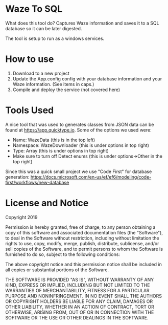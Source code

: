 # Waze To SQL

What does this tool do? Captures Waze information and saves it to a SQL database so it can be later digested.

The tool is setup to run as a windows services.


# How to use
1) Download to a new project
2) Update the App.config config with your database information and your Waze information. (See items in caps.)
3) Compile and deploy the service (not covered here)

# Tools Used
A nice tool that was used to generates classes from JSON data can be found at https://app.quicktype.io. Some of the options we used were:
 - Name: WazeData  (this is in the top left)
 - Namespace: WazeDownloader  (this is under options in top right)
 - Type: Array  (this is under options in top right)
 - Make sure to turn off Detect enums  (this is under options->Other in the top right)

Since this was a quick small project we use "Code First" for database generation:
https://docs.microsoft.com/en-us/ef/ef6/modeling/code-first/workflows/new-database


# License and Notice
Copyright 2019 

Permission is hereby granted, free of charge, to any person obtaining a copy of this software and associated documentation files (the "Software"), to deal in the Software without restriction, including without limitation the rights to use, copy, modify, merge, publish, distribute, sublicense, and/or sell copies of the Software, and to permit persons to whom the Software is furnished to do so, subject to the following conditions:

The above copyright notice and this permission notice shall be included in all copies or substantial portions of the Software.

THE SOFTWARE IS PROVIDED "AS IS", WITHOUT WARRANTY OF ANY KIND, EXPRESS OR IMPLIED, INCLUDING BUT NOT LIMITED TO THE WARRANTIES OF MERCHANTABILITY, FITNESS FOR A PARTICULAR PURPOSE AND NONINFRINGEMENT. IN NO EVENT SHALL THE AUTHORS OR COPYRIGHT HOLDERS BE LIABLE FOR ANY CLAIM, DAMAGES OR OTHER LIABILITY, WHETHER IN AN ACTION OF CONTRACT, TORT OR OTHERWISE, ARISING FROM, OUT OF OR IN CONNECTION WITH THE SOFTWARE OR THE USE OR OTHER DEALINGS IN THE SOFTWARE.

